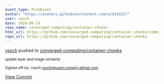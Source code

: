 ```yaml
---
event_type: PushEvent
avatar: "https://avatars.githubusercontent.com/u/814322?"
user: vsoch
date: 2024-06-19
repo_name: converged-computing/container-chonks
html_url: https://github.com/converged-computing/container-chonks/commit/36460d93d6300b2a0f0507e9451440ec9ea66c51
repo_url: https://github.com/converged-computing/container-chonks
---
```


<a href='https://github.com/vsoch' target='_blank'>vsoch</a> pushed to <a href='https://github.com/converged-computing/container-chonks' target='_blank'>converged-computing/container-chonks</a>

<small>update layer and image similarity

Signed-off-by: vsoch <vsoch@users.noreply.github.com></small>

<a href='https://github.com/converged-computing/container-chonks/commit/36460d93d6300b2a0f0507e9451440ec9ea66c51' target='_blank'>View Commit</a>